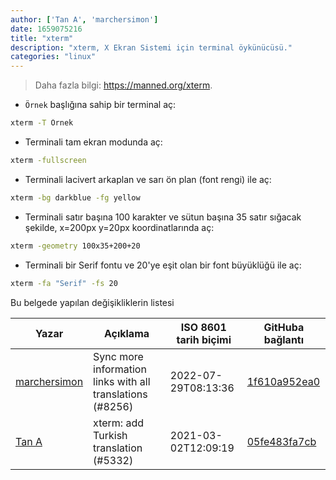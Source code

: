 ```yaml
---
author: ['Tan A', 'marchersimon']
date: 1659075216
title: "xterm"
description: "xterm, X Ekran Sistemi için terminal öykünücüsü."
categories: "linux"
---
```

> Daha fazla bilgi: <https://manned.org/xterm>.

- `Örnek` başlığına sahip bir terminal aç:

```bash
xterm -T Örnek
```

- Terminali tam ekran modunda aç:

```bash
xterm -fullscreen
```

- Terminali lacivert arkaplan ve sarı ön plan (font rengi) ile aç:

```bash
xterm -bg darkblue -fg yellow
```

- Terminali satır başına 100 karakter ve sütun başına 35 satır sığacak şekilde, x=200px y=20px koordinatlarında aç:

```bash
xterm -geometry 100x35+200+20
```

- Terminali bir Serif fontu ve 20'ye eşit olan bir font büyüklüğü ile aç:

```bash
xterm -fa "Serif" -fs 20
```
Bu belgede yapılan değişikliklerin listesi


Yazar | Açıklama | ISO 8601 tarih biçimi | GitHuba bağlantı
------|-----|-----|-----
[marchersimon](mailto:50295997+marchersimon@users.noreply.github.com) | Sync more information links with all translations (#8256) | 2022-07-29T08:13:36 | [1f610a952ea0](https://github.com/tldr-pages/tldr/commit/1f610a952ea0d53e0a1bdbd1246ef81f24db2f3f)
[Tan A](mailto:40173707+Yutyo@users.noreply.github.com) | xterm: add Turkish translation (#5332) | 2021-03-02T12:09:19 | [05fe483fa7cb](https://github.com/tldr-pages/tldr/commit/05fe483fa7cb0a0e172626e016c3fc33e102e0f4)

